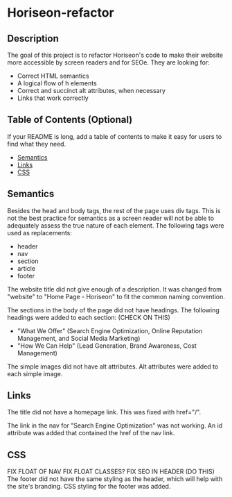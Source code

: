 # Horiseon-refactor

## Description

The goal of this project is to refactor Horiseon's code to make their website more accessible by screen readers and for SEOe. They are looking for: 

- Correct HTML semantics
- A logical flow of h elements
- Correct and succinct alt attributes, when necessary
- Links that work correctly

## Table of Contents (Optional)

If your README is long, add a table of contents to make it easy for users to find what they need.

- [Semantics](#semantics)
- [Links](#links)
- [CSS](#css)

## Semantics

Besides the head and body tags, the rest of the page uses div tags. This is not the best practice for semantics as a screen reader will not be able to adequately assess the true nature of each element. The following tags were used as replacements: 
- header
- nav
- section
- article
- footer 

The website title did not give enough of a description. It was changed from "website" to "Home Page - Horiseon" to fit the common naming convention. 

The sections in the body of the page did not have headings. The following headings were added to each section: (CHECK ON THIS)
- "What We Offer" (Search Engine Optimization, Online Reputation Management, and Social Media Marketing)
- "How We Can Help" (Lead Generation, Brand Awareness, Cost Management)

The simple images did not have alt attributes. Alt attributes were added to each simple image. 

## Links
The title did not have a homepage link. This was fixed with href="/".

The link in the nav for "Search Engine Optimization" was not working. An id attribute was added that contained the href of the nav link. 

## CSS
FIX FLOAT OF NAV
FIX FLOAT CLASSES?
FIX SEO IN HEADER
(DO THIS) The footer did not have the same styling as the header, which will help with the site's branding. CSS styling for the footer was added. 
